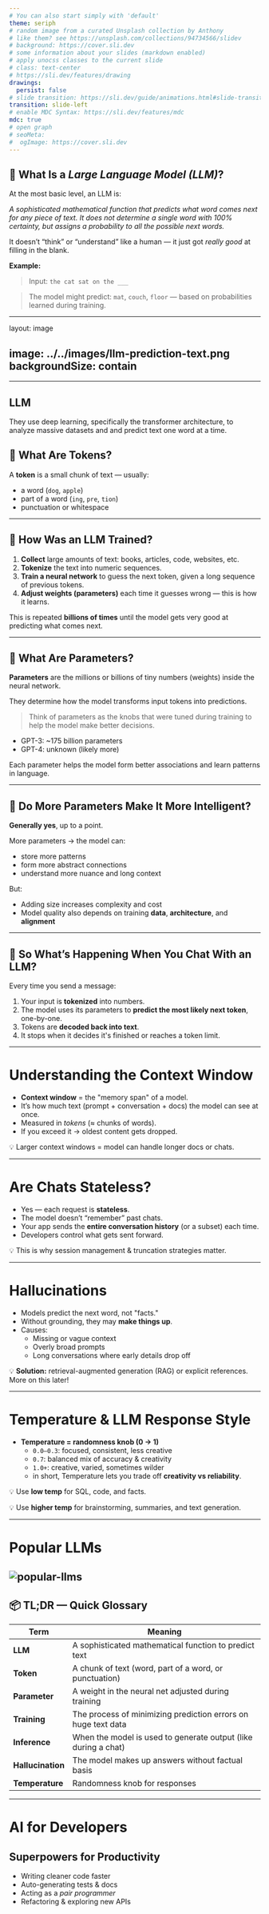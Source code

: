 ```yaml
---
# You can also start simply with 'default'
theme: seriph
# random image from a curated Unsplash collection by Anthony
# like them? see https://unsplash.com/collections/94734566/slidev
# background: https://cover.sli.dev
# some information about your slides (markdown enabled)
# apply unocss classes to the current slide
# class: text-center
# https://sli.dev/features/drawing
drawings:
  persist: false
# slide transition: https://sli.dev/guide/animations.html#slide-transitions
transition: slide-left
# enable MDC Syntax: https://sli.dev/features/mdc
mdc: true
# open graph
# seoMeta:
#  ogImage: https://cover.sli.dev
---
```

## 🧠 What Is a *Large Language Model (LLM)*?

At the most basic level, an LLM is:



<div v-click>

<!-- A program that has learned to **predict the next word (or part of a word)** in a sentence based on everything that came before it. -->
*A sophisticated mathematical function that predicts what word comes next for any piece of text. It does not determine a single word with 100% certainty, but assigns a probability to all the possible next words.*

</div>

<div v-click>

It doesn’t “think” or “understand” like a human — it just got *really good* at filling in the blank.

</div>


<div mt-10 v-click>

**Example:**

</div>

<div v-click depth="2"> 

> Input: `the cat sat on the ___` 

</div>

<div v-click mt-4 depth="2"> 

> The model might predict: `mat`, `couch`, `floor` — based on probabilities learned during training.

</div>
  

<!--
Content before the first click

[click] This will be highlighted after the first click

Also highlighted after the first click

- [click] This list element will be highlighted after the second click

[click] Last click (skip two clicks)
-->

---
layout: image

image: ../../images/llm-prediction-text.png
backgroundSize: contain
---

---

## LLM

They use deep learning, specifically the transformer architecture, to analyze massive datasets and and predict text one word at a time.

## 🔣 What Are Tokens?

A **token** is a small chunk of text — usually:
- a word (`dog`, `apple`)
- part of a word (`ing`, `pre`, `tion`)
- punctuation or whitespace


---

## 🧪 How Was an LLM Trained?

1. **Collect** large amounts of text: books, articles, code, websites, etc.
2. **Tokenize** the text into numeric sequences.
3. **Train a neural network** to guess the next token, given a long sequence of previous tokens.
4. **Adjust weights (parameters)** each time it guesses wrong — this is how it learns.

This is repeated **billions of times** until the model gets very good at predicting what comes next.

---

## 🧮 What Are Parameters?

**Parameters** are the millions or billions of tiny numbers (weights) inside the neural network.

They determine how the model transforms input tokens into predictions.

> Think of parameters as the knobs that were tuned during training to help the model make better decisions.

- GPT-3: ~175 billion parameters  
- GPT-4: unknown (likely more)

Each parameter helps the model form better associations and learn patterns in language.

---

## 📏 Do More Parameters Make It More Intelligent?

**Generally yes**, up to a point.

More parameters → the model can:
- store more patterns
- form more abstract connections
- understand more nuance and long context

But:
- Adding size increases complexity and cost
- Model quality also depends on training **data**, **architecture**, and **alignment**

---

## 🤔 So What’s Happening When You Chat With an LLM?

Every time you send a message:

1. Your input is **tokenized** into numbers.
2. The model uses its parameters to **predict the most likely next token**, one-by-one.
3. Tokens are **decoded back into text**.
4. It stops when it decides it's finished or reaches a token limit.


<!-- ---
layout: image
image: ../../images/prompt-assembly.svg
backgroundSize: fit
backgroundColor: white -->


---


# Understanding the Context Window

- **Context window** = the "memory span" of a model.  
- It’s how much text (prompt + conversation + docs) the model can see at once.  
- Measured in *tokens* (≈ chunks of words).  
- If you exceed it → oldest content gets dropped.  

💡 Larger context windows = model can handle longer docs or chats.

---

# Are Chats Stateless?

- Yes — each request is **stateless**.  
- The model doesn’t “remember” past chats.  
- Your app sends the **entire conversation history** (or a subset) each time.  
- Developers control what gets sent forward.  

💡 This is why session management & truncation strategies matter.

---

# Hallucinations

- Models predict the next word, not "facts."  
- Without grounding, they may **make things up**.  
- Causes:  
  - Missing or vague context  
  - Overly broad prompts  
  - Long conversations where early details drop off  

💡 **Solution:** retrieval-augmented generation (RAG) or explicit references. More on this later!

---

# Temperature & LLM Response Style

- **Temperature = randomness knob (0 → 1)**  
  - `0.0–0.3`: focused, consistent, less creative  
  - `0.7`: balanced mix of accuracy & creativity  
  - `1.0+`: creative, varied, sometimes wilder  
  - in short, Temperature lets you trade off **creativity vs reliability**.  

💡 Use **low temp** for SQL, code, and facts.  

💡 Use **higher temp** for brainstorming, summaries, and text generation.

---

# Popular LLMs

![popular-llms](/images/PopularLLMs.png)
---

## 📦 TL;DR — Quick Glossary

| Term         | Meaning                                                                 |
|--------------|-------------------------------------------------------------------------|
| **LLM**      | A sophisticated mathematical function to predict text                  |
| **Token**    | A chunk of text (word, part of a word, or punctuation)                  |
| **Parameter**| A weight in the neural net adjusted during training                     |
| **Training** | The process of minimizing prediction errors on huge text data           |
| **Inference**| When the model is used to generate output (like during a chat)          |
| **Hallucination** | The model makes up answers without factual basis |
| **Temperature** | Randomness knob for responses

---

# AI for Developers

## Superpowers for Productivity
- Writing cleaner code faster  
- Auto-generating tests & docs  
- Acting as a *pair programmer*  
- Refactoring & exploring new APIs  



